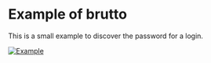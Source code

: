 # Example of brutto

This is a small example to discover the password for a login.

[![Example](http://i.imgur.com/sKgB6xF.png)](https://github.com/jofpin/brutto)

